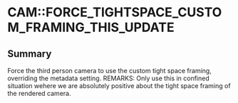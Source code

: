 # CAM::FORCE_TIGHTSPACE_CUSTOM_FRAMING_THIS_UPDATE

## Summary
Force the third person camera to use the custom tight space framing, overriding the metadata setting.
REMARKS: Only use this in confined situation wehere we are absolutely positive about the tight space framing of the rendered camera.